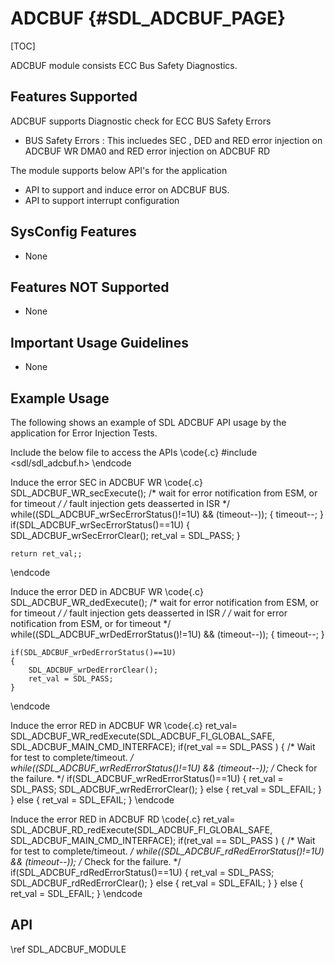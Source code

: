 # ADCBUF {#SDL_ADCBUF_PAGE}

[TOC]

ADCBUF module consists ECC Bus Safety Diagnostics.

## Features Supported

ADCBUF supports Diagnostic check for ECC BUS Safety Errors

* BUS Safety Errors : This incluedes SEC , DED and RED error injection on ADCBUF WR  DMA0 and RED error injection on ADCBUF RD

The module supports below API's for the application

* API to support and induce error on  ADCBUF BUS.
* API to support interrupt configuration

## SysConfig Features

- None

## Features NOT Supported

- None

## Important Usage Guidelines

- None

## Example Usage

The following shows an example of SDL ADCBUF API usage by the application for Error Injection Tests.

Include the below file to access the APIs
\code{.c}
#include <sdl/sdl_adcbuf.h>
\endcode

Induce the error SEC in ADCBUF WR
\code{.c}
    SDL_ADCBUF_WR_secExecute();
    /* wait for error notification from ESM, or for timeout */
    /* fault injection gets deasserted in ISR */
        while((SDL_ADCBUF_wrSecErrorStatus()!=1U) && (timeout--));
    {
        timeout--;
    }
    if(SDL_ADCBUF_wrSecErrorStatus()==1U)
    {
        SDL_ADCBUF_wrSecErrorClear();
        ret_val = SDL_PASS;
    }

    return ret_val;;
\endcode

Induce the error DED in ADCBUF WR
\code{.c}
    SDL_ADCBUF_WR_dedExecute();
    /* wait for error notification from ESM, or for timeout */
    /* fault injection gets deasserted in ISR */
    /* wait for error notification from ESM, or for timeout */
        while((SDL_ADCBUF_wrDedErrorStatus()!=1U) && (timeout--));
    {
         timeout--;
    }

    if(SDL_ADCBUF_wrDedErrorStatus()==1U)
    {
        SDL_ADCBUF_wrDedErrorClear();
        ret_val = SDL_PASS;
    }
\endcode

Induce the error RED in ADCBUF WR
\code{.c}
    ret_val= SDL_ADCBUF_WR_redExecute(SDL_ADCBUF_FI_GLOBAL_SAFE, SDL_ADCBUF_MAIN_CMD_INTERFACE);
    if(ret_val == SDL_PASS )
    {
        /* Wait for test to complete/timeout. */
        while((SDL_ADCBUF_wrRedErrorStatus()!=1U) && (timeout--));
        /* Check for the failure. */
        if(SDL_ADCBUF_wrRedErrorStatus()==1U)
        {
            ret_val = SDL_PASS;
            SDL_ADCBUF_wrRedErrorClear();
        }
        else
        {
            ret_val = SDL_EFAIL;
        }
    }
    else
    {
        ret_val = SDL_EFAIL;
    }
\endcode

Induce the error RED in ADCBUF RD
\code{.c}
    ret_val= SDL_ADCBUF_RD_redExecute(SDL_ADCBUF_FI_GLOBAL_SAFE, SDL_ADCBUF_MAIN_CMD_INTERFACE);
    if(ret_val == SDL_PASS )
    {
        /* Wait for test to complete/timeout. */
        while((SDL_ADCBUF_rdRedErrorStatus()!=1U) && (timeout--));
        /* Check for the failure. */
        if(SDL_ADCBUF_rdRedErrorStatus()==1U)
        {
            ret_val = SDL_PASS;
            SDL_ADCBUF_rdRedErrorClear();
        }
        else
        {
            ret_val = SDL_EFAIL;
        }
    }
    else
    {
        ret_val = SDL_EFAIL;
    }
\endcode

## API

\ref SDL_ADCBUF_MODULE
